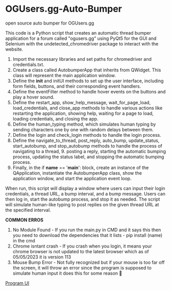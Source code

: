 # OGUsers.gg-Auto-Bumper
open source auto bumper for OGUsers.gg

This code is a Python script that creates an automatic thread bumper application for a forum called "ogusers.gg" using PyQt5 for the GUI and Selenium with the undetected_chromedriver package to interact with the website.

1. Import the necessary libraries and set paths for chromedriver and credentials.txt.
2. Create a class called AutobumperApp that inherits from QWidget. This class will represent the main application window.
3. Define the __init__ and initUI methods to set up the user interface, including form fields, buttons, and their corresponding event handlers.
4. Define the eventFilter method to handle hover events on the buttons and play a hover sound.
5. Define the restart_app, show_help_message, wait_for_page_load, load_credentials, and close_app methods to handle various actions like restarting the application, showing help, waiting for a page to load, loading credentials, and closing the app.
6. Define the human_typing method, which simulates human typing by sending characters one by one with random delays between them.
7. Define the login and check_login methods to handle the login process.
8. Define the navigate_to_thread, post_reply, auto_bump, update_status, start_autobump, and stop_autobump methods to handle the process of navigating to a thread, 9. posting a reply, starting the automatic bumping process, updating the status label, and stopping the automatic bumping process.
9. Finally, in the if __name__ == '__main__': block, create an instance of the QApplication, instantiate the AutobumperApp class, show the application window, and start the application event loop.

When run, this script will display a window where users can input their login credentials, a thread URL, a bump interval, and a bump message. Users can then log in, start the autobump process, and stop it as needed. The script will simulate human-like typing to post replies on the given thread URL at the specified interval.


**COMMON ERROS**
1. No Module Found - If you run the main.py in CMD and it says this then you need to download the dependencies that it lists - pip install (name) in the cmd
2. Chrome isntant crash - If you crash when you login, it means your chrome browser is not updated to the latest browser which as of 05/05/2023 it is version 113
3. Mouse Bump Error - Not fully recognized but if your mouse is too far off the screen, it will throw an error since the program is supposed to simulate human input it does this for some reason 🤔

[Program UI](https://cdn.discordapp.com/attachments/1061007686600233044/1104146112836800552/Screenshot_2023-05-05_214214.png)
